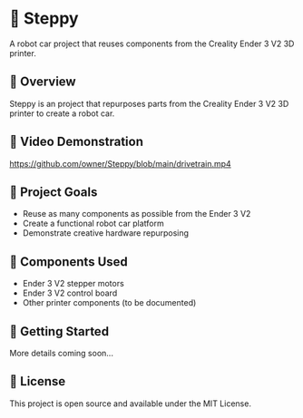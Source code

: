 # 🚗 Steppy

A robot car project that reuses components from the Creality Ender 3 V2 3D printer.

## 📝 Overview

Steppy is an project that repurposes parts from the Creality Ender 3 V2 3D printer to create a robot car.

## 🎥 Video Demonstration

https://github.com/owner/Steppy/blob/main/drivetrain.mp4

## 🎯 Project Goals

- Reuse as many components as possible from the Ender 3 V2
- Create a functional robot car platform
- Demonstrate creative hardware repurposing

## 🔧 Components Used

- Ender 3 V2 stepper motors
- Ender 3 V2 control board
- Other printer components (to be documented)

## 🚀 Getting Started

More details coming soon...

## 📄 License

This project is open source and available under the MIT License. 